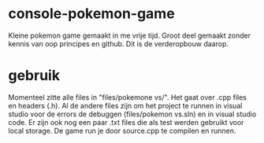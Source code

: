 # console-pokemon-game
Kleine pokemon game gemaakt in me vrije tijd. Groot deel gemaakt zonder kennis van oop principes en github. Dit is de verderopbouw daarop.

# gebruik
Momenteel zitte alle files in "files/pokemone vs/". Het gaat over .cpp files en headers (.h). Al de andere files zijn om het project te runnen in visual studio voor de errors de debuggen (files/pokemon vs.sln) en in visual studio code. Er zijn ook nog een paar .txt files die als test werden gebruikt voor local storage. De game run je door source.cpp te compilen en runnen. 


